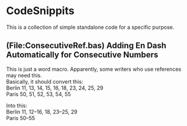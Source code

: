 # CodeSnippits
This is a collection of simple standalone code for a specific purpose.

## (File:ConsecutiveRef.bas) Adding En Dash Automatically for Consecutive Numbers
This is just a word macro. Apparently, some writers who use references may need this.</br>
Basically, it should convert this:  
Berlin 11, 13, 14, 15, 16, 18, 23, 24, 25, 29  
Paris 50, 51, 52, 53, 54, 55  
  
Into this:  
Berlin 11, 12–16, 18, 23–25, 29  
Paris 50–55
